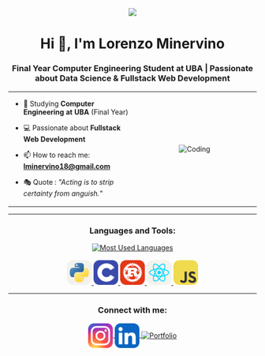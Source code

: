 <p align="center">
  <picture align="center">
    <img align="center" src="https://github.com/7oSkaaa/7oSkaaa/blob/main/Images/about_me.gif?raw=true" width="50px">
  </picture>
</p>

<h1 align="center">Hi 👋, I'm Lorenzo Minervino</h1>
<h3 align="center">Final Year Computer Engineering Student at UBA | Passionate about Data Science & Fullstack Web Development</h3>

<table align="center">
<tr border="none">
<td width="50%" align="left">

- 🏫 Studying **Computer Engineering at UBA** (Final Year)

- 💻 Passionate about **Fullstack Web Development**

- 📫 How to reach me: **lminervino18@gmail.com**
  
- 🎭 Quote : *"Acting is to strip certainty from anguish."*

</td>
<td width="50%" align="center">
  <img align="center" alt="Coding" width="450" src="https://repository-images.githubusercontent.com/588181932/e36ec678-7984-4cdd-8e4c-a3932772ff8e">
</td>
</tr>
</table>

---

<h3 align="center">Languages and Tools:</h3>
<p align="center"> 
  <a href="https://www.python.org/" target="_blank"> <img src="https://github-readme-stats.vercel.app/api/top-langs/?username=lminervino18&theme=dark&hide_border=false&no-bg=true&no-frame=true&langs_count=6" alt="Most Used Languages" width="450"/> </a>
  <br><br>
  <a href="https://www.python.org/" target="_blank"> <img src="https://github.com/tandpfun/skill-icons/blob/main/icons/Python-Light.svg" alt="python" width="50" height="50"/> </a> 
  <a href="https://www.cprogramming.com/" target="_blank"> <img src="https://github.com/tandpfun/skill-icons/blob/main/icons/C.svg" alt="c" width="50" height="50"/> </a> 
  <a href="https://www.rust-lang.org/" target="_blank"> <img src="https://github.com/tandpfun/skill-icons/blob/main/icons/Rust.svg" alt="rust" width="50" height="50"/> </a> 
  <a href="https://react.dev/" target="_blank"> <img src="https://github.com/tandpfun/skill-icons/blob/main/icons/React-Light.svg" alt="react" width="50" height="50"/> </a> 
  <a href="https://developer.mozilla.org/en-US/docs/Web/JavaScript" target="_blank"> <img src="https://github.com/tandpfun/skill-icons/blob/main/icons/JavaScript.svg" alt="javascript" width="50" height="50"/> </a> 
</p>

---

<h3 align="center">Connect with me:</h3>
<p align="center">
  <a href="https://www.instagram.com/lorenzominervino" target="_blank">
    <img align="center" src="https://github.com/tandpfun/skill-icons/blob/main/icons/Instagram.svg" alt="Instagram" height="50" width="50" />
  </a>
  <a href="https://www.linkedin.com/in/lorenzo-minervino-b309a5342/" target="_blank">
    <img align="center" src="https://github.com/tandpfun/skill-icons/blob/main/icons/LinkedIn.svg" alt="LinkedIn" height="50" width="50" />
  </a>
  <a href="https://lminervino18.com" target="_blank">
    <img align="center" src="https://github.com/tandpfun/skill-icons/blob/main/icons/Portfolio.svg" alt="Portfolio" height="50" width="50" />
  </a>
</p>
